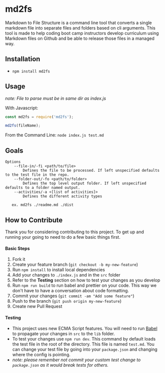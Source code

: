 # md2fs
Markdown to File Structure is a command line tool that converts a single markdown file into separate files and folders based on cli arguments. This tool is made to help coding boot camp instructors develop curriculum using Markdown files on Github and be able to release those files in a managed way.


## Installation
- `npm install md2fs`

## Usage

*note: File to parse must be in same dir as index.js*

With Javascript:
``` Javascript
const md2fs = require('md2fs');

md2fs(fileName);
```

From the Command Line:
`node index.js test.md`

## Goals
```
Options
    --file-in/-fi <path/to/file>
        Defines the file to be processed. If left unspecified defaults to the test file in the repo.
    --folder-out/-fo <path/to/folder>
        Defines the top level output folder. If left unspecified defaults to a folder named output.
    --activities/-a <[list of activities]>
        Defines the different activity types

   ex. md2fs ./readme.md ./dist
```

## How to Contribute
Thank you for considering contributing to this project. 
To get up and running your going to need to do a few basic things first.

#### Basic Steps
1. Fork it
2. Create your feature branch (`git checkout -b my-new-feature`)
3. Run `npm install` to install local dependencies
4. Add your changes to `./index.js` and in the `src` folder
5. Refer to the **Testing** section on how to test your changes as you develop
6. Run `npm run build` to run babel and prettier on your code. This way we don't have to have a conversation about code formatting.
7. Commit your changes (`git commit -am "Add some feature"`)
8. Push to the branch (`git push origin my-new-feature`)
9. Create new Pull Request


#### Testing
- This project uses new ECMA Script features. You will need to run [Babel](https://babeljs.io/) to propagate your changes in `src` to the `lib` folder. 
- To test your changes use `npm run dev`. This command by default loads the test file in the root of the directory. This file is named `test.md`. You can change your test file by going into your `package.json` and changing where the config is pointing. 
- *note: please remember not commit your custom test change to `package.json` as it would break tests for others.*
